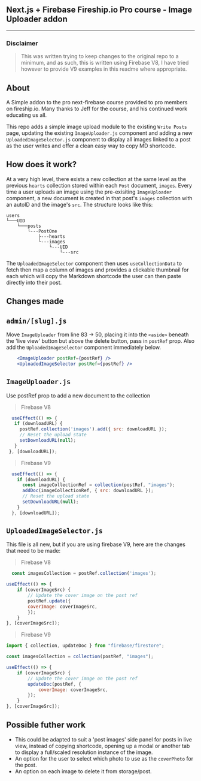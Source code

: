## Next.js + Firebase Fireship.io Pro course - Image Uploader addon
---
### Disclaimer
> This was written trying to keep changes to the original repo to a minimum, and as such, this is written using Firebase V8, I have tried however to provide V9 examples in this readme where appropriate.

## About

A Simple addon to the pro next-firebase course provided to pro members on fireship.io. Many thanks to Jeff for the course, and his continued work educating us all. 

This repo adds a simple image upload module to the existing `Write Posts` page, updating the existing `ImageUploader.js` component and adding a new `UploadedImageSelector.js` component to display all images linked to a post as the user writes and offer a clean easy way to copy MD shortcode.

## How does it work?

At a very high level, there exists a new collection at the same level as the previous `hearts` collection stored within each `Post` document, `images`. Every time a user uploads an image using the pre-exisiting `ImageUploader` component, a new document is created in that post's `images` collection with an autoID and the image's `src`. The structure looks like this:

```
users   
└───UID
    └───posts
        └---PostOne
            ├---hearts 
            └---images
                └---UID
                    └---src  
 ```

 The `UploadedImageSelector` component then uses `useCollectionData` to fetch then map a column of images and provides a clickable thumbnail for each which will copy the Markdown shortcode the user can then paste directly into their post. 

 ## Changes made

## `admin/[slug].js`

Move `ImageUploader` from line 83 -> 50, placing it into the `<aside>` beneath the 'live view' button but above the delete button, pass in `postRef` prop. Also add the `UploadedImageSelector` component immediately below.

``` jsx
    <ImageUploader postRef={postRef} />
    <UploadedImageSelector postRef={postRef} />
 ```


 ## `ImageUploader.js`

 Use postRef prop to add a new document to the collection

> Firebase V8
 ``` javascript
   useEffect(() => {
    if (downloadURL) {
      postRef.collection('images').add({ src: downloadURL });
      // Reset the upload state
      setDownloadURL(null);
    }
  }, [downloadURL]);
  ```
> Firebase V9
``` javascript
  useEffect(() => {
    if (downloadURL) {
      const imageCollectionRef = collection(postRef, "images");
      addDoc(imageCollectionRef, { src: downloadURL });
      // Reset the upload state
      setDownloadURL(null);
    }
  }, [downloadURL]);
```
## `UploadedImageSelector.js`

This file is all new, but if you are using firebase V9, here are the changes that need to be made:

> Firebase V8
``` javascript
  const imagesCollection = postRef.collection('images');
```

``` javascript
useEffect(() => {
    if (coverImageSrc) {
        // Update the cover image on the post ref
        postRef.update({
        coverImage: coverImageSrc,
        });
    }
}, [coverImageSrc]);
  ```
> Firebase V9
``` javascript
import { collection, updateDoc } from "firebase/firestore";
```

``` javascript
const imagesCollection = collection(postRef, "images");
```

``` javascript
useEffect(() => {
    if (coverImageSrc) {
        // Update the cover image on the post ref
        updateDoc(postRef, {
            coverImage: coverImageSrc,
        });
    }
}, [coverImageSrc]);
```
## Possible futher work

- This could be adapted to suit a 'post images' side panel for posts in live view, instead of copying shortcode, opening up a modal or another tab to display a full/scaled resolution instance of the image.
- An option for the user to select which photo to use as the `coverPhoto` for the post.
- An option on each image to delete it from storage/post.